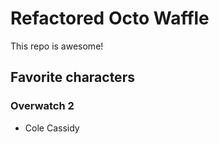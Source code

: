 # Refactored Octo Waffle

This repo is awesome!

## Favorite characters

### Overwatch 2

- Cole Cassidy
